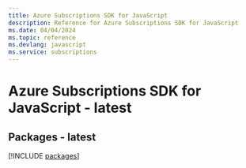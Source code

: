 ```yaml
---
title: Azure Subscriptions SDK for JavaScript
description: Reference for Azure Subscriptions SDK for JavaScript
ms.date: 04/04/2024
ms.topic: reference
ms.devlang: javascript
ms.service: subscriptions
---
```

# Azure Subscriptions SDK for JavaScript - latest
## Packages - latest
[!INCLUDE [packages](subscriptions-index.md)]